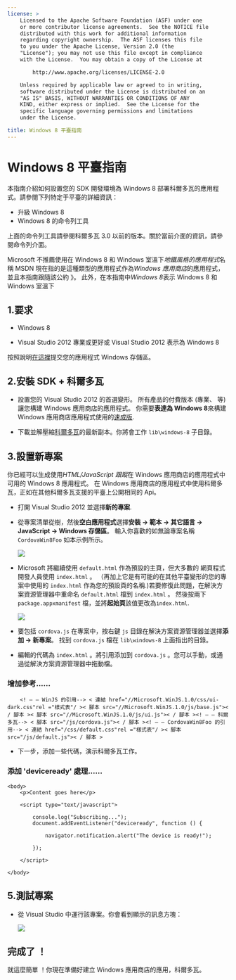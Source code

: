 ```yaml
---
license: >
    Licensed to the Apache Software Foundation (ASF) under one
    or more contributor license agreements.  See the NOTICE file
    distributed with this work for additional information
    regarding copyright ownership.  The ASF licenses this file
    to you under the Apache License, Version 2.0 (the
    "License"); you may not use this file except in compliance
    with the License.  You may obtain a copy of the License at

        http://www.apache.org/licenses/LICENSE-2.0

    Unless required by applicable law or agreed to in writing,
    software distributed under the License is distributed on an
    "AS IS" BASIS, WITHOUT WARRANTIES OR CONDITIONS OF ANY
    KIND, either express or implied.  See the License for the
    specific language governing permissions and limitations
    under the License.

title: Windows 8 平臺指南
---
```


# Windows 8 平臺指南

本指南介紹如何設置您的 SDK 開發環境為 Windows 8 部署科爾多瓦的應用程式。請參閱下列特定于平臺的詳細資訊：

*   升級 Windows 8
*   Windows 8 的命令列工具

上面的命令列工具請參閱科爾多瓦 3.0 以前的版本。關於當前介面的資訊，請參閱命令列介面。

Microsoft 不推薦使用在 Windows 8 和 Windows 室溫下*地鐵風格的應用程式*名稱 MSDN 現在指的是這種類型的應用程式作為*Windows 應用商店*的應用程式，並且本指南跟隨該公約 》。 此外，在本指南中*Windows 8*表示 Windows 8 和 Windows 室溫下

## 1.要求

*   Windows 8

*   Visual Studio 2012 專業或更好或 Visual Studio 2012 表示為 Windows 8

按照說明[在這裡][1]提交您的應用程式 Windows 存儲區。

 [1]: http://www.windowsstore.com/

## 2.安裝 SDK + 科爾多瓦

*   設置您的 Visual Studio 2012 的首選變形。 所有產品的付費版本 (專業、 等) 讓您構建 Windows 應用商店的應用程式。 你需要**表達為 Windows 8**來構建 Windows 應用商店應用程式使用的[速成版][2].

*   下載並解壓縮[科爾多瓦][3]的最新副本。你將會工作 `lib\windows-8` 子目錄。

 [2]: http://www.microsoft.com/visualstudio/eng/products/visual-studio-express-products
 [3]: http://phonegap.com/download

## 3.設置新專案

你已經可以生成使用*HTML/JavaScript 跟蹤*在 Windows 應用商店的應用程式中可用的 Windows 8 應用程式。 在 Windows 應用商店的應用程式中使用科爾多瓦，正如在其他科爾多瓦支援的平臺上公開相同的 Api。

*   打開 Visual Studio 2012 並選擇**新的專案**.

*   從專案清單從樹，然後**空白應用程式**選擇**安裝 → 範本 → 其它語言 → JavaScript → Windows 存儲區**。 輸入你喜歡的如無論專案名稱 `CordovaWin8Foo` 如本示例所示。
    
    ![][4]

*   Microsoft 將繼續使用 `default.html` 作為預設的主頁，但大多數的 網頁程式開發人員使用 `index.html` 。 （再加上它是有可能的在其他平臺變形的您的專案中使用的 `index.html` 作為您的預設頁的名稱.)若要修復此問題，在解決方案資源管理器中重命名 `default.html` 檔到 `index.html` 。 然後按兩下 `package.appxmanifest` 檔，並將**起始頁**該值更改為`index.html`.
    
    ![][5]

*   要包括 `cordova.js` 在專案中，按右鍵 `js` 目錄在解決方案資源管理器並選擇**添加 → 新專案**。 找到 `cordova.js` 檔在 `lib\windows-8` 上面指出的目錄。

*   編輯的代碼為 `index.html` 。將引用添加到 `cordova.js` 。您可以手動，或通過從解決方案資源管理器中拖動檔。

 [4]: img/guide/platforms/win8/wsnewproject.png
 [5]: img/guide/platforms/win8/wschangemanifest.png

### 增加參考......

        <! — — WinJS 的引用--> < 連結 href="//Microsoft.WinJS.1.0/css/ui-dark.css"rel ="樣式表"/ >< 腳本 src="//Microsoft.WinJS.1.0/js/base.js">< / 腳本 >< 腳本 src="//Microsoft.WinJS.1.0/js/ui.js">< / 腳本 ><! — — 科爾多瓦--> < 腳本 src="/js/cordova.js">< / 腳本 ><! — — CordovaWin8Foo 的引用--> < 連結 href="/css/default.css"rel ="樣式表"/ >< 腳本 src="/js/default.js">< / 腳本 >
    

*   下一步，添加一些代碼，演示科爾多瓦工作。

### 添加 'deviceready' 處理......

    <body>
        <p>Content goes here</p>
    
        <script type="text/javascript">
    
            console.log("Subscribing...");
            document.addEventListener("deviceready", function () {
    
                navigator.notification.alert("The device is ready!");
    
            });
    
        </script>
    
    </body>
    

## 5.測試專案

*   從 Visual Studio 中運行該專案。你會看到顯示的訊息方塊：
    
    ![][6]

 [6]: img/guide/platforms/win8/wsalert.png

## 完成了 ！

就這麼簡單 ！你現在準備好建立 Windows 應用商店的應用，科爾多瓦。